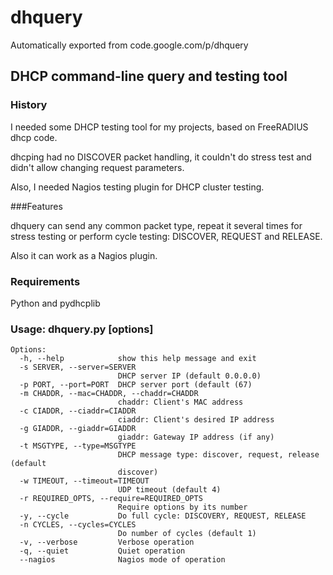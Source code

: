 # dhquery
Automatically exported from code.google.com/p/dhquery

## DHCP command-line query and testing tool
### History

I needed some DHCP testing tool for my projects, based on FreeRADIUS dhcp code.

dhcping had no DISCOVER packet handling, it couldn't do stress test and didn't allow changing request parameters.

Also, I needed Nagios testing plugin for DHCP cluster testing.

###Features

dhquery can send any common packet type, repeat it several times for stress testing or perform cycle testing: DISCOVER, REQUEST and RELEASE.

Also it can work as a Nagios plugin.

### Requirements

Python and pydhcplib 

### Usage: dhquery.py [options]
```
Options:
  -h, --help            show this help message and exit
  -s SERVER, --server=SERVER
                        DHCP server IP (default 0.0.0.0)
  -p PORT, --port=PORT  DHCP server port (default (67)
  -m CHADDR, --mac=CHADDR, --chaddr=CHADDR
                        chaddr: Client's MAC address
  -c CIADDR, --ciaddr=CIADDR
                        ciaddr: Client's desired IP address
  -g GIADDR, --giaddr=GIADDR
                        giaddr: Gateway IP address (if any)
  -t MSGTYPE, --type=MSGTYPE
                        DHCP message type: discover, request, release (default
                        discover)
  -w TIMEOUT, --timeout=TIMEOUT
                        UDP timeout (default 4)
  -r REQUIRED_OPTS, --require=REQUIRED_OPTS
                        Require options by its number
  -y, --cycle           Do full cycle: DISCOVERY, REQUEST, RELEASE
  -n CYCLES, --cycles=CYCLES
                        Do number of cycles (default 1)
  -v, --verbose         Verbose operation
  -q, --quiet           Quiet operation
  --nagios              Nagios mode of operation
```
